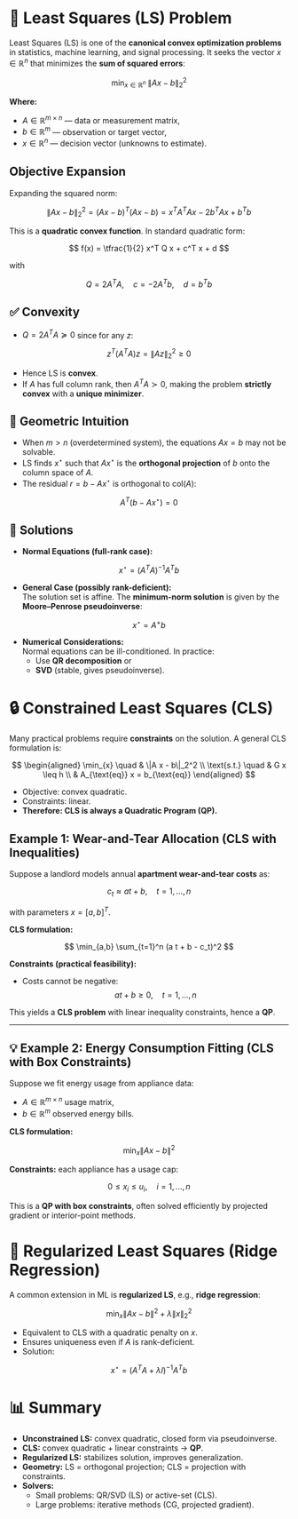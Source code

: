 # 🔹 Least Squares (LS) Problem

Least Squares (LS) is one of the **canonical convex optimization problems** in statistics, machine learning, and signal processing. It seeks the vector $x \in \mathbb{R}^n$ that minimizes the **sum of squared errors**:

$$
\min_{x \in \mathbb{R}^n} \; \|A x - b\|_2^2
$$

**Where:**
- $A \in \mathbb{R}^{m \times n}$ — data or measurement matrix,  
- $b \in \mathbb{R}^m$ — observation or target vector,  
- $x \in \mathbb{R}^n$ — decision vector (unknowns to estimate).  


##  Objective Expansion

Expanding the squared norm:

$$
\|A x - b\|_2^2 = (A x - b)^T (A x - b) = x^T A^T A x - 2 b^T A x + b^T b
$$

This is a **quadratic convex function**. In standard quadratic form:

$$
f(x) = \tfrac{1}{2} x^T Q x + c^T x + d
$$

with

$$
Q = 2 A^T A, \quad c = -2 A^T b, \quad d = b^T b
$$

## ✅ Convexity

- $Q = 2 A^T A \succeq 0$ since for any $z$:  

$$
z^T (A^T A) z = \|A z\|_2^2 \geq 0
$$

- Hence LS is **convex**.  
- If $A$ has full column rank, then $A^T A \succ 0$, making the problem **strictly convex** with a **unique minimizer**.  


## 📐 Geometric Intuition

- When $m > n$ (overdetermined system), the equations $A x = b$ may not be solvable.  
- LS finds $x^\star$ such that $A x^\star$ is the **orthogonal projection** of $b$ onto the column space of $A$.  
- The residual $r = b - A x^\star$ is orthogonal to $\text{col}(A)$:

$$
A^T (b - A x^\star) = 0
$$


## 🧮 Solutions

- **Normal Equations (full-rank case):**

$$
x^\star = (A^T A)^{-1} A^T b
$$

- **General Case (possibly rank-deficient):**  
The solution set is affine. The **minimum-norm solution** is given by the **Moore–Penrose pseudoinverse**:

$$
x^\star = A^+ b
$$

- **Numerical Considerations:**  
Normal equations can be ill-conditioned. In practice:
  - Use **QR decomposition** or  
  - **SVD** (stable, gives pseudoinverse).  


# 🔒 Constrained Least Squares (CLS)

Many practical problems require **constraints** on the solution. A general CLS formulation is:

$$
\begin{aligned}
\min_{x} \quad & \|A x - b\|_2^2 \\
\text{s.t.} \quad & G x \leq h \\
& A_{\text{eq}} x = b_{\text{eq}}
\end{aligned}
$$

- Objective: convex quadratic.  
- Constraints: linear.  
- **Therefore: CLS is always a Quadratic Program (QP).**


## Example 1: Wear-and-Tear Allocation (CLS with Inequalities)

Suppose a landlord models annual **apartment wear-and-tear costs** as:

$$
c_t \approx a t + b, \quad t = 1,\dots,n
$$

with parameters $x = [a, b]^T$.  

**CLS formulation:**

$$
\min_{a,b} \sum_{t=1}^n (a t + b - c_t)^2
$$

**Constraints (practical feasibility):**

- Costs cannot be negative:  
$$
a t + b \geq 0, \quad t = 1,\dots,n
$$  

This yields a **CLS problem** with linear inequality constraints, hence a **QP**.  

---

## 💡 Example 2: Energy Consumption Fitting (CLS with Box Constraints)

Suppose we fit energy usage from appliance data:  

- $A \in \mathbb{R}^{m \times n}$ usage matrix,  
- $b \in \mathbb{R}^m$ observed energy bills.  

**CLS formulation:**

$$
\min_{x} \|A x - b\|^2
$$

**Constraints:** each appliance has a usage cap:  

$$
0 \leq x_i \leq u_i, \quad i = 1,\dots,n
$$

This is a **QP with box constraints**, often solved efficiently by projected gradient or interior-point methods.  

# 🔧 Regularized Least Squares (Ridge Regression)

A common extension in ML is **regularized LS**, e.g., **ridge regression**:

$$
\min_x \|A x - b\|^2 + \lambda \|x\|_2^2
$$

- Equivalent to CLS with a quadratic penalty on $x$.  
- Ensures uniqueness even if $A$ is rank-deficient.  
- Solution:

$$
x^\star = (A^T A + \lambda I)^{-1} A^T b
$$


# 📊 Summary

- **Unconstrained LS:** convex quadratic, closed form via pseudoinverse.  
- **CLS:** convex quadratic + linear constraints → **QP**.  
- **Regularized LS:** stabilizes solution, improves generalization.  
- **Geometry:** LS = orthogonal projection; CLS = projection with constraints.  
- **Solvers:**  
  - Small problems: QR/SVD (LS) or active-set (CLS).  
  - Large problems: iterative methods (CG, projected gradient).  
